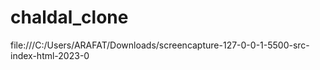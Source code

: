 # chaldal_clone

file:///C:/Users/ARAFAT/Downloads/screencapture-127-0-0-1-5500-src-index-html-2023-0
